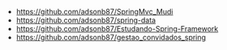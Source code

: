 - https://github.com/adsonb87/SpringMvc_Mudi
- https://github.com/adsonb87/spring-data
- https://github.com/adsonb87/Estudando-Spring-Framework
- https://github.com/adsonb87/gestao_convidados_spring
